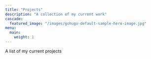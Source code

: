```yaml
---
title: "Projects"
description: "A collection of my current work"
cascade:
  featured_image: "/images/gohugo-default-sample-hero-image.jpg"
menu:
  main:
    weight: 1
---
```


A list of my current projects
